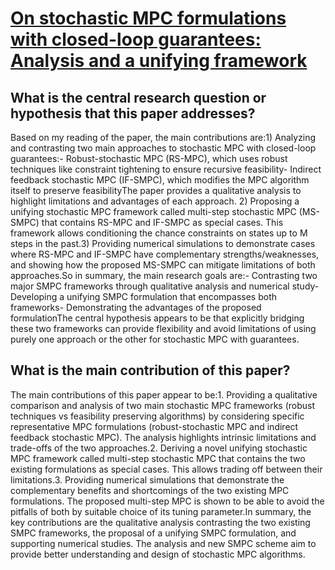# [On stochastic MPC formulations with closed-loop guarantees: Analysis and   a unifying framework](https://arxiv.org/abs/2304.0069)

## What is the central research question or hypothesis that this paper addresses?

Based on my reading of the paper, the main contributions are:1) Analyzing and contrasting two main approaches to stochastic MPC with closed-loop guarantees:- Robust-stochastic MPC (RS-MPC), which uses robust techniques like constraint tightening to ensure recursive feasibility- Indirect feedback stochastic MPC (IF-SMPC), which modifies the MPC algorithm itself to preserve feasibilityThe paper provides a qualitative analysis to highlight limitations and advantages of each approach. 2) Proposing a unifying stochastic MPC framework called multi-step stochastic MPC (MS-SMPC) that contains RS-MPC and IF-SMPC as special cases. This framework allows conditioning the chance constraints on states up to M steps in the past.3) Providing numerical simulations to demonstrate cases where RS-MPC and IF-SMPC have complementary strengths/weaknesses, and showing how the proposed MS-SMPC can mitigate limitations of both approaches.So in summary, the main research goals are:- Contrasting two major SMPC frameworks through qualitative analysis and numerical study- Developing a unifying SMPC formulation that encompasses both frameworks- Demonstrating the advantages of the proposed formulationThe central hypothesis appears to be that explicitly bridging these two frameworks can provide flexibility and avoid limitations of using purely one approach or the other for stochastic MPC with guarantees.


## What is the main contribution of this paper?

The main contributions of this paper appear to be:1. Providing a qualitative comparison and analysis of two main stochastic MPC frameworks (robust techniques vs feasibility preserving algorithms) by considering specific representative MPC formulations (robust-stochastic MPC and indirect feedback stochastic MPC). The analysis highlights intrinsic limitations and trade-offs of the two approaches.2. Deriving a novel unifying stochastic MPC framework called multi-step stochastic MPC that contains the two existing formulations as special cases. This allows trading off between their limitations.3. Providing numerical simulations that demonstrate the complementary benefits and shortcomings of the two existing MPC formulations. The proposed multi-step MPC is shown to be able to avoid the pitfalls of both by suitable choice of its tuning parameter.In summary, the key contributions are the qualitative analysis contrasting the two existing SMPC frameworks, the proposal of a unifying SMPC formulation, and supporting numerical studies. The analysis and new SMPC scheme aim to provide better understanding and design of stochastic MPC algorithms.
